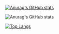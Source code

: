 [![Anurag's GitHub stats](https://github-readme-stats.vercel.app/api?username=lalalavard)](https://github.com/anuraghazra/github-readme-stats)

![Anurag's GitHub stats](https://github-readme-stats.vercel.app/api?username=lalalavard&show_icons=true&theme=graywhite)

[![Top Langs](https://github-readme-stats.vercel.app/api/top-langs/?username=lalalavard&layout=compact)](https://github.com/anuraghazra/github-readme-stats)

